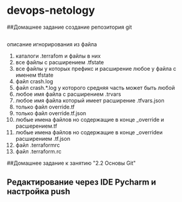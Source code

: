 # devops-netology
##Домашнее задание создание репозитория git
##
описание игнорирования из файла

1. каталоги .terrafom и файлы в них
2. все файлы с расширением .tfstate
3. все файлы у которых префикс и расширение любое у файла с именем tfstate
4. файл crash.log
5. файл crash.*.log  у которого средняя часть может быть любой
6. любое имя файла с расширением .trvars
7. любое имя файла который имеет расширение .tfvars.json
8. только файл override.tf
9. только файл override.tf.json
10. любые имена файлов но содержащие в конце _override и расшерением.tf 
11. любые имена файлов но содержащие в конце _overrideи расширением .tf.json
12. файл .terraformrc
13. файл .terraform.rc


##Домашнее задание к занятию "2.2 Основы Git"

## Редактирование через IDE Pycharm и настройка push